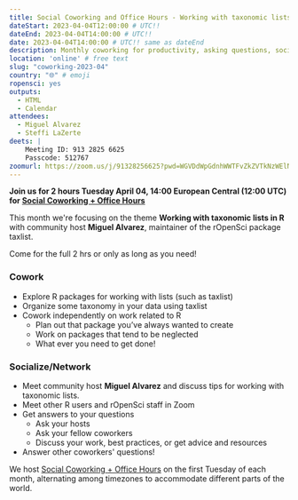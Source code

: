```yaml
---
title: Social Coworking and Office Hours - Working with taxonomic lists in R
dateStart: 2023-04-04T12:00:00 # UTC!!
dateEnd: 2023-04-04T14:00:00 # UTC!!
date: 2023-04-04T14:00:00 # UTC!! same as dateEnd
description: Monthly coworking for productivity, asking questions, socializing
location: 'online' # free text
slug: "coworking-2023-04"
country: "🌐" # emoji
ropensci: yes
outputs:
  - HTML
  - Calendar
attendees:
  - Miguel Alvarez
  - Steffi LaZerte
deets: |
    Meeting ID: 913 2825 6625
    Passcode: 512767
zoomurl: https://zoom.us/j/91328256625?pwd=WGVDdWpGdnhWWTFvZkZVTkNzWElNQT09
---
```


<!--
```{r}
d <- lubridate::ymd_hms('2023-04-04 14:00:00', tz = 'Europe/Paris')
lubridate::with_tz(d, 'UTC')
lubridate::with_tz(d, 'America/Winnipeg')
```
-->

**Join us for 2 hours Tuesday April 04, 14:00 European Central (12:00 UTC) for 
[Social Coworking + Office Hours](/blog/2021/08/17/coworking-sessions/)**

This month we're focusing on the theme **Working with taxonomic lists in R** 
with community host **Miguel Alvarez**, maintainer of the rOpenSci package taxlist.

Come for the full 2 hrs or only as long as you need!

### Cowork

- Explore R packages for working with lists (such as taxlist)
- Organize some taxonomy in your data using taxlist
- Cowork independently on work related to R
    - Plan out that package you’ve always wanted to create
    - Work on packages that tend to be neglected
    - What ever you need to get done!

### Socialize/Network

- Meet community host **Miguel Alvarez** and discuss tips for working with taxonomic lists.
- Meet other R users and rOpenSci staff in Zoom
- Get answers to your questions
    - Ask your hosts
    - Ask your fellow coworkers
    - Discuss your work, best practices, or get advice and resources
- Answer other coworkers' questions!

We host 
[Social Coworking + Office Hours](/blog/2021/08/17/coworking-sessions/) 
on the first Tuesday of each month, alternating among timezones to 
accommodate different parts of the world.
